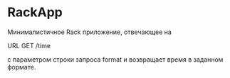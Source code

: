 # RackApp
Минималистичное Rack приложение, отвечающее на

URL GET /time

с параметром строки запроса format и возвращает время в заданном формате.
